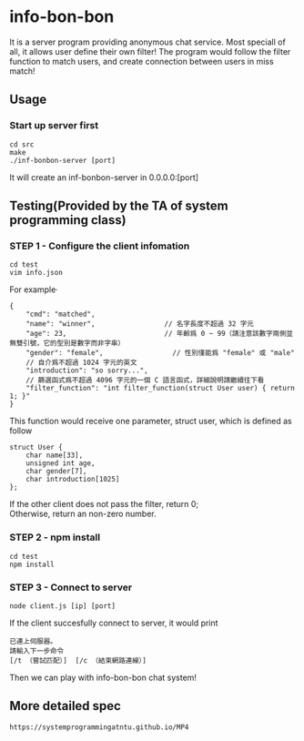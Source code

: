 # info-bon-bon
It is a server program providing anonymous chat service. Most speciall of all, it allows user define their own filter!
The program would follow the filter function to match users, and create connection between users in miss match!
## Usage
### Start up server first
```
cd src
make
./inf-bonbon-server [port]
```
It will create an inf-bonbon-server in 0.0.0.0:[port]

## Testing(Provided by the TA of system programming class)
### STEP 1 - Configure the client infomation
```
cd test
vim info.json
```
For example·  
```
{
	"cmd": "matched",
	"name": "winner",                 // 名字長度不超過 32 字元
	"age": 23,                        // 年齡爲 0 ~ 99（請注意該數字兩側並無雙引號，它的型別是數字而非字串）
	"gender": "female",                 // 性別僅能爲 "female" 或 "male"
	// 自介爲不超過 1024 字元的英文
	"introduction": "so sorry...",
	// 篩選函式爲不超過 4096 字元的一個 C 語言函式，詳細說明請繼續往下看
	"filter_function": "int filter_function(struct User user) { return 1; }"
}
```
This function would receive one parameter, struct user, which is defined as follow  
```
struct User {
	char name[33],
	unsigned int age,
	char gender[7],
	char introduction[1025]
};
```
If the other client does not pass the filter, return 0;   
Otherwise, return an non-zero number.   
### STEP 2 - npm install
```
cd test
npm install
```
### STEP 3 - Connect to server
```
node client.js [ip] [port]
```
If the client succesfully connect to server, it would print
```
已連上伺服器。
請輸入下一步命令
[/t （嘗試匹配）]  [/c （結束網路連線）]
```
Then we can play with info-bon-bon chat system!
## More detailed spec
```
https://systemprogrammingatntu.github.io/MP4
```

